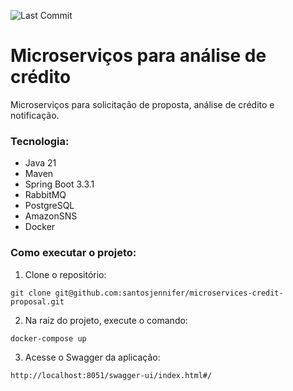 ![Last Commit](https://img.shields.io/github/last-commit/santosjennifer/microservices-credit-proposal)

# Microserviços para análise de crédito
Microserviços para solicitação de proposta, análise de crédito e notificação.

### Tecnologia:
- Java 21
- Maven
- Spring Boot 3.3.1
- RabbitMQ
- PostgreSQL
- AmazonSNS
- Docker

### Como executar o projeto:

1. Clone o repositório:
```
git clone git@github.com:santosjennifer/microservices-credit-proposal.git
```

2. Na raiz do projeto, execute o comando:
```
docker-compose up
```

3. Acesse o Swagger da aplicação:
```
http://localhost:8051/swagger-ui/index.html#/
```
